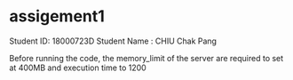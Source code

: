 # assigement1
Student ID: 18000723D
Student Name : CHIU Chak Pang


Before running the code, the memory_limit of the server are required to set at 400MB and execution time to 1200
